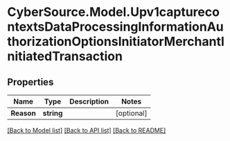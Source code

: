 # CyberSource.Model.Upv1capturecontextsDataProcessingInformationAuthorizationOptionsInitiatorMerchantInitiatedTransaction
## Properties

Name | Type | Description | Notes
------------ | ------------- | ------------- | -------------
**Reason** | **string** |  | [optional] 

[[Back to Model list]](../README.md#documentation-for-models) [[Back to API list]](../README.md#documentation-for-api-endpoints) [[Back to README]](../README.md)

